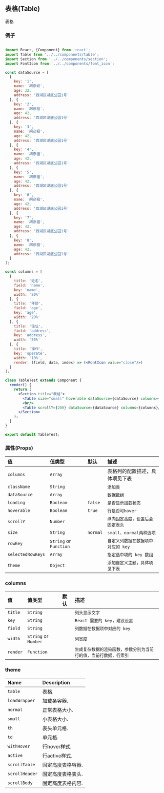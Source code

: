 ## 表格(Table)

表格

### 例子

```jsx

import React, {Component} from 'react';
import Table from '../../components/table';
import Section from '../../components/section';
import FontIcon from '../../components/font_icon';

const dataSource = [
  {
    key: '1',
    name: '胡彦斌',
    age: 32,
    address: '西湖区湖底公园1号'
  }, {
    key: '2',
    name: '胡彦祖',
    age: 42,
    address: '西湖区湖底公园1号'
  }, {
    key: '3',
    name: '胡彦祖',
    age: 42,
    address: '西湖区湖底公园1号'
  }, {
    key: '4',
    name: '胡彦祖',
    age: 42,
    address: '西湖区湖底公园1号'
  }, {
    key: '5',
    name: '胡彦祖',
    age: 42,
    address: '西湖区湖底公园1号'
  }, {
    key: '6',
    name: '胡彦祖',
    age: 42,
    address: '西湖区湖底公园1号'
  }, {
    key: '7',
    name: '胡彦祖',
    age: 42,
    address: '西湖区湖底公园1号'
  }, {
    key: '8',
    name: '胡彦祖',
    age: 42,
    address: '西湖区湖底公园1号'
  }
];

const columns = [
  {
    title: '姓名',
    field: 'name',
    key: 'name',
    width: '20%'
  }, {
    title: '年龄',
    field: 'age',
    key: 'age',
    width: '20%'
  }, {
    title: '住址',
    field: 'address',
    key: 'address',
    width: '50%'
  }, {
    title: '操作',
    key: 'operate',
    width: '10%',
    render: (field, data, index) => (<FontIcon value="close"/>)
  }
];

class TableTest extends Component {
  render() {
    return (
      <Section title="表格">
        <Table size="small" hoverable dataSource={dataSource} columns={columns} selectedRowKeys={['2', '3']}/>
        <br/>
        <Table scrollY={200} dataSource={dataSource} columns={columns}/>
      </Section>
    );
  }
}

export default TableTest;

```

### 属性(Props)

值                 | 值类型                    | 默认       | 描述
:---------------- | :--------------------- | :------- | :-------------------
`columns`         | `Array`                |          | 表格列的配置描述，具体项见下表
`className`       | `String`               |          | `添加类`
`dataSource`      | `Array`                |          | `数据数组`
`loading`         | `Boolean`              | `false`  | `是否显示加载状态`
`hoverable`       | `Boolean`              | `true`   | `行是否可hover`
`scrollY`         | `Number`               |          | `纵向固定高度，设置后会固定表头`
`size`            | `String`               | `normal` | `small、normal两种选项`
`rowKey`          | `String` or `Function` |          | `自定义列数据在数据项中对应的 key`
`selectedRowKeys` | `Array`                |          | `指定选中项的 key 数组`
`theme`           | `Object`               |          | `添加自定义主题，具体项见下表`

### columns

值        | 值类型                  | 默认 | 描述
:------- | :------------------- | :- | :---------------------------------
`title`  | `String`             |    | `列头显示文字`
`key`    | `String`             |    | `React 需要的 key，建议设置`
`field`  | `String`             |    | `列数据在数据项中对应的 key`
`width`  | `String` or `Number` |    | `列宽度`
`render` | `Function`           |    | `生成复杂数据的渲染函数，参数分别为当前行的值，当前行数据，行索引`

### theme

Name           | Description
:------------- | :----------
`table`        | 表格.
`loadWrapper`  | 加载条容器.
`normal`       | 正常表格大小.
`small`        | 小表格大小.
`th`           | 表头单元格.
`td`           | 单元格.
`withHover`    | 行hover样式.
`active`       | 行active样式.
`scrollTable`  | 固定高度表格容器.
`scrollHeader` | 固定高度表格表头.
`scrollBody`   | 固定高度表格内容.
